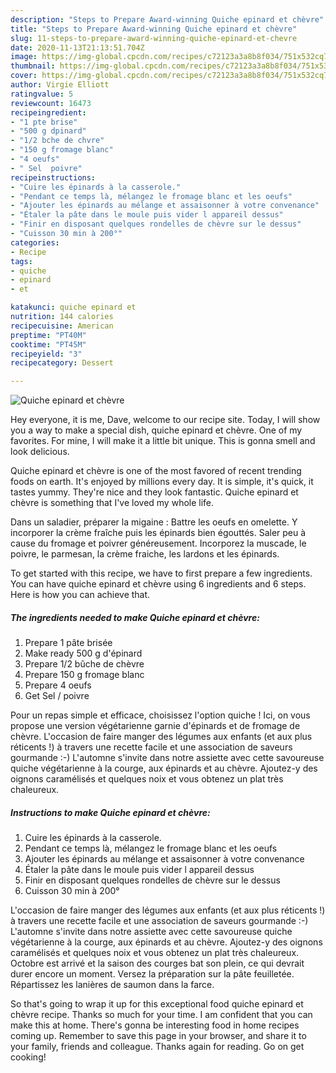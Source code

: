 ```yaml
---
description: "Steps to Prepare Award-winning Quiche epinard et chèvre"
title: "Steps to Prepare Award-winning Quiche epinard et chèvre"
slug: 11-steps-to-prepare-award-winning-quiche-epinard-et-chevre
date: 2020-11-13T21:13:51.704Z
image: https://img-global.cpcdn.com/recipes/c72123a3a8b8f034/751x532cq70/quiche-epinard-et-chevre-photo-principale-de-la-recette.jpg
thumbnail: https://img-global.cpcdn.com/recipes/c72123a3a8b8f034/751x532cq70/quiche-epinard-et-chevre-photo-principale-de-la-recette.jpg
cover: https://img-global.cpcdn.com/recipes/c72123a3a8b8f034/751x532cq70/quiche-epinard-et-chevre-photo-principale-de-la-recette.jpg
author: Virgie Elliott
ratingvalue: 5
reviewcount: 16473
recipeingredient:
- "1 pte brise"
- "500 g dpinard"
- "1/2 bche de chvre"
- "150 g fromage blanc"
- "4 oeufs"
- " Sel  poivre"
recipeinstructions:
- "Cuire les épinards à la casserole."
- "Pendant ce temps là, mélangez le fromage blanc et les oeufs"
- "Ajouter les épinards au mélange et assaisonner à votre convenance"
- "Étaler la pâte dans le moule puis vider l appareil dessus"
- "Finir en disposant quelques rondelles de chèvre sur le dessus"
- "Cuisson 30 min à 200°"
categories:
- Recipe
tags:
- quiche
- epinard
- et

katakunci: quiche epinard et 
nutrition: 144 calories
recipecuisine: American
preptime: "PT40M"
cooktime: "PT45M"
recipeyield: "3"
recipecategory: Dessert

---
```



![Quiche epinard et chèvre](https://img-global.cpcdn.com/recipes/c72123a3a8b8f034/751x532cq70/quiche-epinard-et-chevre-photo-principale-de-la-recette.jpg)

Hey everyone, it is me, Dave, welcome to our recipe site. Today, I will show you a way to make a special dish, quiche epinard et chèvre. One of my favorites. For mine, I will make it a little bit unique. This is gonna smell and look delicious.

Quiche epinard et chèvre is one of the most favored of recent trending foods on earth. It's enjoyed by millions every day. It is simple, it's quick, it tastes yummy. They're nice and they look fantastic. Quiche epinard et chèvre is something that I've loved my whole life.

Dans un saladier, préparer la migaine : Battre les oeufs en omelette. Y incorporer la crème fraîche puis les épinards bien égouttés. Saler peu à cause du fromage et poivrer généreusement. Incorporez la muscade, le poivre, le parmesan, la crème fraiche, les lardons et les épinards.


To get started with this recipe, we have to first prepare a few ingredients. You can have quiche epinard et chèvre using 6 ingredients and 6 steps. Here is how you can achieve that.

<!--inarticleads1-->

##### The ingredients needed to make Quiche epinard et chèvre:

1. Prepare 1 pâte brisée
1. Make ready 500 g d&#39;épinard
1. Prepare 1/2 bûche de chèvre
1. Prepare 150 g fromage blanc
1. Prepare 4 oeufs
1. Get  Sel / poivre


Pour un repas simple et efficace, choisissez l&#39;option quiche ! Ici, on vous propose une version végétarienne garnie d&#39;épinards et de fromage de chèvre. L&#39;occasion de faire manger des légumes aux enfants (et aux plus réticents !) à travers une recette facile et une association de saveurs gourmande :-) L&#39;automne s&#39;invite dans notre assiette avec cette savoureuse quiche végétarienne à la courge, aux épinards et au chèvre. Ajoutez-y des oignons caramélisés et quelques noix et vous obtenez un plat très chaleureux. 

<!--inarticleads2-->

##### Instructions to make Quiche epinard et chèvre:

1. Cuire les épinards à la casserole.
1. Pendant ce temps là, mélangez le fromage blanc et les oeufs
1. Ajouter les épinards au mélange et assaisonner à votre convenance
1. Étaler la pâte dans le moule puis vider l appareil dessus
1. Finir en disposant quelques rondelles de chèvre sur le dessus
1. Cuisson 30 min à 200°


L&#39;occasion de faire manger des légumes aux enfants (et aux plus réticents !) à travers une recette facile et une association de saveurs gourmande :-) L&#39;automne s&#39;invite dans notre assiette avec cette savoureuse quiche végétarienne à la courge, aux épinards et au chèvre. Ajoutez-y des oignons caramélisés et quelques noix et vous obtenez un plat très chaleureux. Octobre est arrivé et la saison des courges bat son plein, ce qui devrait durer encore un moment. Versez la préparation sur la pâte feuilletée. Répartissez les lanières de saumon dans la farce. 

So that's going to wrap it up for this exceptional food quiche epinard et chèvre recipe. Thanks so much for your time. I am confident that you can make this at home. There's gonna be interesting food in home recipes coming up. Remember to save this page in your browser, and share it to your family, friends and colleague. Thanks again for reading. Go on get cooking!
